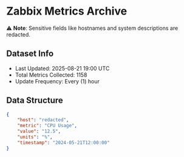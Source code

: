 # Zabbix Metrics Archive

⚠️ **Note**: Sensitive fields like hostnames and system descriptions are redacted.

## Dataset Info
- Last Updated: 2025-08-21 19:00 UTC
- Total Metrics Collected: 1158
- Update Frequency: Every (1) hour

## Data Structure
```json
{
    "host": "redacted",
    "metric": "CPU Usage",
    "value": "12.5",
    "units": "%",
    "timestamp": "2024-05-21T12:00:00"
}
```

